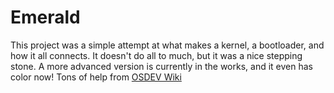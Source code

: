 # Emerald
This project was a simple attempt at what makes a kernel, a bootloader, and how it all connects. It doesn't do all to much, but it was a nice stepping stone. A more advanced version is currently in the works, and it even has color now! Tons of help from [OSDEV Wiki](https://wiki.osdev.org)
